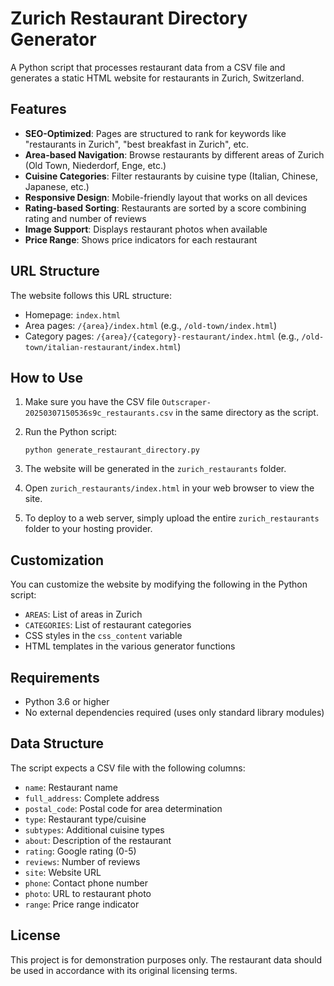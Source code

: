 # Zurich Restaurant Directory Generator

A Python script that processes restaurant data from a CSV file and generates a static HTML website for restaurants in Zurich, Switzerland.

## Features

- **SEO-Optimized**: Pages are structured to rank for keywords like "restaurants in Zurich", "best breakfast in Zurich", etc.
- **Area-based Navigation**: Browse restaurants by different areas of Zurich (Old Town, Niederdorf, Enge, etc.)
- **Cuisine Categories**: Filter restaurants by cuisine type (Italian, Chinese, Japanese, etc.)
- **Responsive Design**: Mobile-friendly layout that works on all devices
- **Rating-based Sorting**: Restaurants are sorted by a score combining rating and number of reviews
- **Image Support**: Displays restaurant photos when available
- **Price Range**: Shows price indicators for each restaurant

## URL Structure

The website follows this URL structure:

- Homepage: `index.html`
- Area pages: `/{area}/index.html` (e.g., `/old-town/index.html`)
- Category pages: `/{area}/{category}-restaurant/index.html` (e.g., `/old-town/italian-restaurant/index.html`)

## How to Use

1. Make sure you have the CSV file `Outscraper-20250307150536s9c_restaurants.csv` in the same directory as the script.

2. Run the Python script:
   ```
   python generate_restaurant_directory.py
   ```

3. The website will be generated in the `zurich_restaurants` folder.

4. Open `zurich_restaurants/index.html` in your web browser to view the site.

5. To deploy to a web server, simply upload the entire `zurich_restaurants` folder to your hosting provider.

## Customization

You can customize the website by modifying the following in the Python script:

- `AREAS`: List of areas in Zurich
- `CATEGORIES`: List of restaurant categories
- CSS styles in the `css_content` variable
- HTML templates in the various generator functions

## Requirements

- Python 3.6 or higher
- No external dependencies required (uses only standard library modules)

## Data Structure

The script expects a CSV file with the following columns:
- `name`: Restaurant name
- `full_address`: Complete address
- `postal_code`: Postal code for area determination
- `type`: Restaurant type/cuisine
- `subtypes`: Additional cuisine types
- `about`: Description of the restaurant
- `rating`: Google rating (0-5)
- `reviews`: Number of reviews
- `site`: Website URL
- `phone`: Contact phone number
- `photo`: URL to restaurant photo
- `range`: Price range indicator

## License

This project is for demonstration purposes only. The restaurant data should be used in accordance with its original licensing terms. 